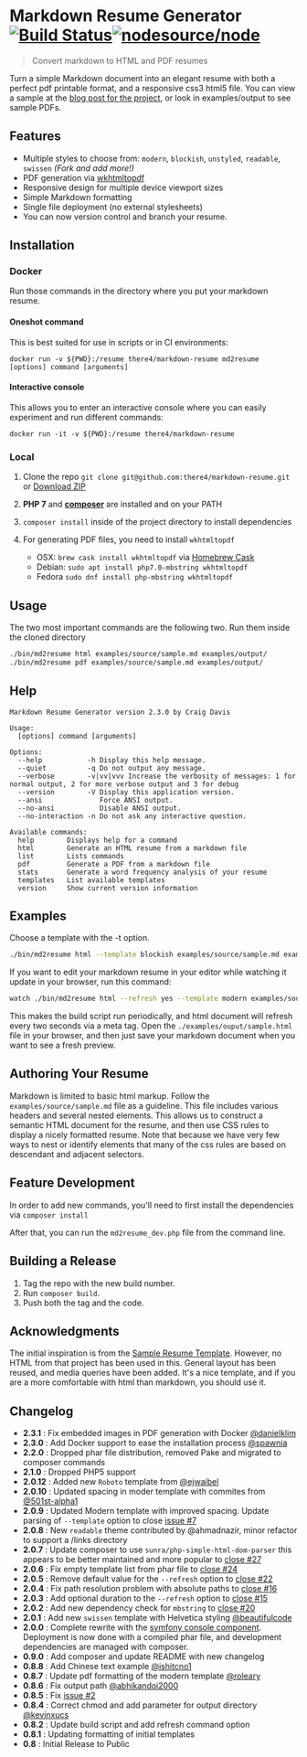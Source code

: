 # Markdown Resume Generator [![Build Status](https://travis-ci.org/there4/markdown-resume.png?branch=master)](https://travis-ci.org/there4/markdown-resume)[![nodesource/node](http://dockeri.co/image/there4/markdown-resume)](https://registry.hub.docker.com/u/there4/markdown-resume/)

> Convert markdown to HTML and PDF resumes

Turn a simple Markdown document into an elegant resume with both a perfect
pdf printable format, and a responsive css3 html5 file. You can view a sample
at the [blog post for the project][blog], or look in examples/output to see sample PDFs.

## Features

* Multiple styles to choose from: `modern`, `blockish`, `unstyled`, `readable`, `swissen` _(Fork and add more!)_
* PDF generation via [wkhtmltopdf][wkhtmltopdf]
* Responsive design for multiple device viewport sizes
* Simple Markdown formatting
* Single file deployment (no external stylesheets)
* You can now version control and branch your resume.

## Installation

### Docker

Run those commands in the directory where you put your markdown resume.

#### Oneshot command

This is best suited for use in scripts or in CI environments:

`docker run -v ${PWD}:/resume there4/markdown-resume md2resume [options] command [arguments]`

#### Interactive console

This allows you to enter an interactive console where you can easily experiment and run different commands:

`docker run -it -v ${PWD}:/resume there4/markdown-resume`

### Local

1. Clone the repo `git clone git@github.com:there4/markdown-resume.git` or [Download ZIP](https://github.com/there4/markdown-resume/archive/master.zip)
2. **PHP 7** and **[composer](https://getcomposer.org/download/)** are installed and on your PATH
3. `composer install` inside of the project directory to install dependencies

4. For generating PDF files, you need to install `wkhtmltopdf`
    * OSX: `brew cask install wkhtmltopdf` via [Homebrew Cask](https://caskroom.github.io/)
    * Debian: `sudo apt install php7.0-mbstring wkhtmltopdf`
    * Fedora `sudo dnf install php-mbstring wkhtmltopdf`

## Usage

The two most important commands are the following two. Run them
inside the cloned directory

```bash
./bin/md2resume html examples/source/sample.md examples/output/
./bin/md2resume pdf examples/source/sample.md examples/output/
```

## Help

```
Markdown Resume Generator version 2.3.0 by Craig Davis

Usage:
  [options] command [arguments]

Options:
  --help           -h Display this help message.
  --quiet          -q Do not output any message.
  --verbose        -v|vv|vvv Increase the verbosity of messages: 1 for normal output, 2 for more verbose output and 3 for debug
  --version        -V Display this application version.
  --ansi              Force ANSI output.
  --no-ansi           Disable ANSI output.
  --no-interaction -n Do not ask any interactive question.

Available commands:
  help        Displays help for a command
  html        Generate an HTML resume from a markdown file
  list        Lists commands
  pdf         Generate a PDF from a markdown file
  stats       Generate a word frequency analysis of your resume
  templates   List available templates
  version     Show current version information

```

## Examples

Choose a template with the -t option.

```bash
./bin/md2resume html --template blockish examples/source/sample.md examples/output/`
```

If you want to edit your markdown resume in your editor while watching it
update in your browser, run this command:

```bash
watch ./bin/md2resume html --refresh yes --template modern examples/source/sample.md examples/output/
```

This makes the build script run periodically, and html document will refresh
every two seconds via a meta tag. Open the `./examples/ouput/sample.html` file
in your browser, and then just save your markdown document when you want to see
a fresh preview.

## Authoring Your Resume

Markdown is limited to basic html markup. Follow the `examples/source/sample.md`
file  as a guideline. This file includes various headers and several nested
elements. This allows us to construct a semantic HTML document for the resume,
and then use CSS rules to display a nicely formatted resume. Note that because
we have very few ways to nest or identify elements that many of the css rules
are based on descendant and adjacent selectors.

## Feature Development

In order to add new commands, you'll need to first install the dependencies via `composer install`

After that, you can run the `md2resume_dev.php` file from the command line.

## Building a Release

1. Tag the repo with the new build number.
2. Run `composer build`.
3. Push both the tag and the code.

## Acknowledgments

The initial inspiration is from the [Sample Resume Template][srt].
However, no HTML from that project has been used in this. General layout has
been reused, and media queries have been added. It's a nice template, and if you
are a more comfortable with html than markdown, you should use it.

## Changelog

* __2.3.1__ : Fix embedded images in PDF generation with Docker  [@danielklim](https://github.com/danielklim)
* __2.3.0__ : Add Docker support to ease the installation process  [@spawnia](https://github.com/spawnia)
* __2.2.0__ : Dropped phar file distribution, removed Pake and migrated to composer commands
* __2.1.0__ : Dropped PHP5 support
* __2.0.12__ : Added new `Roboto` template from [@ejwaibel](https://github.com/ejwaibel)
* __2.0.10__ : Updated spacing in moder template with commites from [@501st-alpha1](https://github.com/501st-alpha1)
* __2.0.9__ : Updated Modern template with improved spacing. Update parsing of
  `--template` option to close [issue #7](https://github.com/there4/markdown-resume/issues/7)
* __2.0.8__ : New `readable` theme contributed by @ahmadnazir, minor refactor
  to support a /links directory
* __2.0.7__ : Update composer to use `sunra/php-simple-html-dom-parser` this
  appears to be better maintained and more popular to [close #27](https://github.com/there4/markdown-resume/issues/27)
* __2.0.6__ : Fix empty template list from phar file to [close #24](https://github.com/there4/markdown-resume/issues/24)
* __2.0.5__ : Remove default value for the `--refresh` option to [close #22](https://github.com/there4/markdown-resume/issues/22)
* __2.0.4__ : Fix path resolution problem with absolute paths to [close #16](https://github.com/there4/markdown-resume/issues/16)
* __2.0.3__ : Add optional duration to the `--refresh` option to [close #15](https://github.com/there4/markdown-resume/issues/15)
* __2.0.2__ : Add new dependency check for `mbstring` to [close #20](https://github.com/there4/markdown-resume/issues/20)
* __2.0.1__ : Add new `swissen` template with Helvetica styling [@beautifulcode](https://github.com/beautifulcode)
* __2.0.0__ : Complete rewrite with the [symfony console component][console].
  Deployment is now done with a compiled phar file, and development dependencies
  are managed with composer.
* __0.9.0__ : Add composer and update README with new changelog
* __0.8.8__ : Add Chinese text example [@ishitcno1](https://github.com/ishitcno1)
* __0.8.7__ : Update pdf formatting of the modern template [@roleary](https://github.com/roleary)
* __0.8.6__ : Fix output path [@abhikandoi2000](https://github.com/abhikandoi2000)
* __0.8.5__ : Fix [issue #2](https://github.com/there4/markdown-resume/issues/2)
* __0.8.4__ : Correct chmod and add parameter for output directory [@kevinxucs](https://github.com/kevinxucs)
* __0.8.2__ : Update build script and add refresh command option
* __0.8.1__ : Updating formatting of initial templates
* __0.8__ : Initial Release to Public

[srt]: http://sampleresumetemplate.net/ "A great starting point"
[blog]: http://there4development.com/blog/2012/12/31/markdown-resume-builder/
[pake]: https://github.com/indeyets/pake/wiki/Installing-Pake
[wkhtmltopdf]: https://github.com/pdfkit/pdfkit/wiki/Installing-WKHTMLTOPDF
[console]: http://symfony.com/doc/current/components/console/introduction.html
